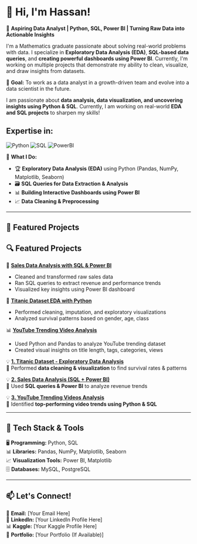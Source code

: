 # 👋 Hi, I'm Hassan!  

🎯 **Aspiring Data Analyst | Python, SQL, Power BI | Turning Raw Data into Actionable Insights**

I'm a Mathematics graduate passionate about solving real-world problems with data. I specialize in **Exploratory Data Analysis (EDA)**, **SQL-based data queries**, 
and **creating powerful dashboards using Power BI**. Currently, I'm working on multiple projects that demonstrate my ability to clean, visualize, and draw insights from datasets.

🚀 **Goal:** To work as a data analyst in a growth-driven team and evolve into a data scientist in the future.


I am passionate about **data analysis, data visualization, and uncovering insights using Python & SQL**. Currently, I am working on real-world **EDA and SQL projects** to sharpen my skills!  
## Expertise in:
![Python](https://img.shields.io/badge/Python-3776AB?style=for-the-badge&logo=python&logoColor=white)
![SQL](https://img.shields.io/badge/SQL-025E8C?style=for-the-badge&logo=postgresql&logoColor=white)
![PowerBI](https://img.shields.io/badge/PowerBI-F2C811?style=for-the-badge&logo=powerbi&logoColor=black)



📌 **What I Do:**  
- 🏆 **Exploratory Data Analysis (EDA)** using Python (Pandas, NumPy, Matplotlib, Seaborn)  
- 🗃️ **SQL Queries for Data Extraction & Analysis**  
- 📊 **Building Interactive Dashboards using Power BI**  
- 📈 **Data Cleaning & Preprocessing**  

---

## 📌 Featured Projects  
## 🔍 Featured Projects

🛒 **[Sales Data Analysis with SQL & Power BI](https://github.com/Qazi-Hassan/Sales_Analysis_Project)**
- Cleaned and transformed raw sales data
- Ran SQL queries to extract revenue and performance trends
- Visualized key insights using Power BI dashboard

🚢 **[Titanic Dataset EDA with Python](https://github.com/Qazi-Hassan/Titanic_EDA_Project)**
- Performed cleaning, imputation, and exploratory visualizations
- Analyzed survival patterns based on gender, age, class

📊 **[YouTube Trending Video Analysis](https://github.com/Qazi-Hassan/YouTube_Trending_Analysis)**
- Used Python and Pandas to analyze YouTube trending dataset
- Created visual insights on title length, tags, categories, views







💡 **[1. Titanic Dataset - Exploratory Data Analysis](https://github.com/Qazi-Hassan/Titanic_EDA_Project)**  
🔹 Performed **data cleaning & visualization** to find survival rates & patterns  

💡 **[2. Sales Data Analysis (SQL + Power BI)](https://github.com/Qazi-Hassan/Sales_Analysis_SQL)**  
🔹 Used **SQL queries & Power BI** to analyze revenue trends  

💡 **[3. YouTube Trending Videos Analysis](https://github.com/Qazi-Hassan/YouTube_Trending_Analysis)**  
🔹 Identified **top-performing video trends using Python & SQL**  

---

## 🚀 Tech Stack & Tools  
🖥️ **Programming:** Python, SQL  
📊 **Libraries:** Pandas, NumPy, Matplotlib, Seaborn  
📈 **Visualization Tools:** Power BI, Matplotlib  
🗄️ **Databases:** MySQL, PostgreSQL  

---

## 📫 Let's Connect!  
📧 **Email:** [Your Email Here]  
🔗 **LinkedIn:** [Your LinkedIn Profile Here]  
📊 **Kaggle:** [Your Kaggle Profile Here]  
📂 **Portfolio:** [Your Portfolio (If Available)]  

